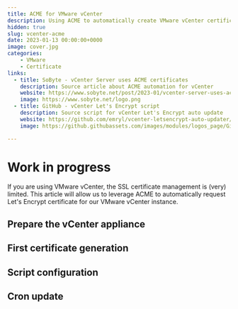 ```yaml
---
title: ACME for VMware vCenter
description: Using ACME to automatically create VMware vCenter certificates
hidden: true
slug: vcenter-acme
date: 2023-01-13 00:00:00+0000
image: cover.jpg
categories:
    - VMware
    - Certificate
links:
  - title: SoByte - vCenter Server uses ACME certificates
    description: Source article about ACME automation for vCenter
    website: https://www.sobyte.net/post/2023-01/vcenter-server-uses-acme-cert/
    image: https://www.sobyte.net/logo.png
  - title: GitHub - vCenter Let's Encrypt script
    description: Source script for vCenter Let's Encrypt auto update
    website: https://github.com/emryl/vcenter-letsencrypt-auto-updater/tree/main
    image: https://github.githubassets.com/images/modules/logos_page/GitHub-Mark.png

---
```


# Work in progress

If you are using VMware vCenter, the SSL certificate management is (very) limited. This article will allow us to leverage ACME to automatically request Let's Encrypt certificate for our VMware vCenter instance.

## Prepare the vCenter appliance

## First certificate generation

## Script configuration

## Cron update


